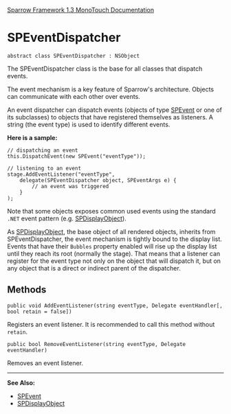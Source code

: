 [Sparrow Framework 1.3 MonoTouch Documentation](../index.md) 
# SPEventDispatcher

	abstract class SPEventDispatcher : NSObject

The SPEventDispatcher class is the base for all classes that dispatch events.

The event mechanism is a key feature of Sparrow's architecture. Objects can communicate with each other over events.

An event dispatcher can dispatch events (objects of type [SPEvent](SPEvent.md) or one of its subclasses) to objects that have registered themselves as listeners. A string (the event type) is used to identify different events.

**Here is a sample:**
 
	// dispatching an event
	this.DispatchEvent(new SPEvent("eventType"));
	
	// listening to an event
	stage.AddEventListener("eventType", 
	    delegate(SPEventDispatcher object, SPEventArgs e) {
	        // an event was triggered
	    }
	);
	
Note that some objects exposes common used events using the standard `.NET` event pattern (e.g. [SPDisplayObject](SPDisplayObject.md)).  
	
As [SPDisplayObject](SPDisplayObject.md), the base object of all rendered objects, inherits from SPEventDispatcher, the event mechanism is tightly bound to the display list. Events that have their `Bubbles` property enabled will rise up the display list until they reach its root (normally the stage). That means that a listener can register for the event type not only on the object that will dispatch it, but on any object that is a direct or indirect parent of the dispatcher. 

## Methods

	public void AddEventListener(string eventType, Delegate eventHandler[, bool retain = false])

Registers an event listener. It is recommended to call this method without `retain`.

	public bool RemoveEventListener(string eventType, Delegate eventHandler)

Removes an event listener.

---	
 
**See Also:**
 
 - [SPEvent](SPEvent.md)
 - [SPDisplayObject](SPDisplayObject.md)
 